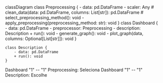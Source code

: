 classDiagram
    class Preprocessing {
        - data: pd.DataFrame
        - scaler: Any
        # clean_data(data: pd.DataFrame, columns: List[str]): pd.DataFrame
        # select_preprocessing_method(): void
        - apply_preprocessing(preprocessing_method: str): void
    }
    class Dashboard {
        - data: pd.DataFrame
        - preprocessor: Preprocessing
        - description: Description
        + run(): void
        - generate_graph(): void
        - plot_graph(data, columns: Optional[List[str]]): void
    }
    
    class Description {
        - data: pd.DataFrame
        + run(): void
    }
    
Dashboard "1" -- "1" Preprocessing: Seleciona
Dashboard "1" -- "1" Description: Escolhe
